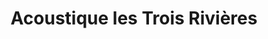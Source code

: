 ---
title: "Acoustique les Trois Rivières"
url: /lafrancaise/acoustique-les-trois-rivieres/
shop: Hörgeräte
---
